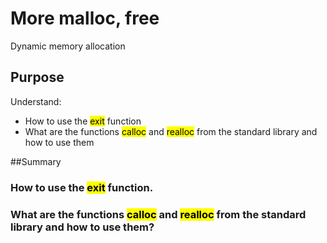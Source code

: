 # More malloc, free
Dynamic memory allocation

## Purpose
Understand:
- How to use the <mark>exit</mark> function
- What are the functions <mark>calloc</mark> and <mark>realloc</mark> from the standard library and how to use them

##Summary

### How to use the <mark>exit</mark> function.

### What are the functions <mark>calloc</mark> and <mark>realloc</mark> from the standard library and how to use them?

